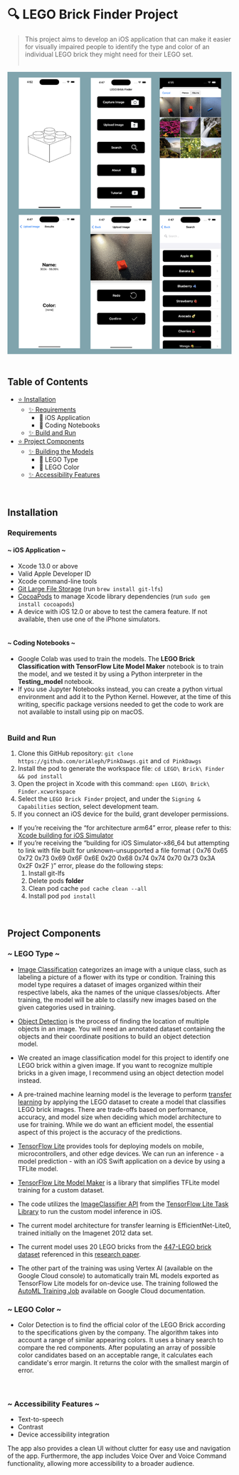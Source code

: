 # :mag:  LEGO Brick Finder Project

>This project aims to develop an iOS application that can make it easier for visually impaired people to identify the type and color of an individual LEGO brick they might need for their LEGO set.
<br /> <br />

![image](https://github.com/oriAleph/PinkDawgs/blob/main/demo.png)
<br /> <br />

## Table of Contents

- [:star: Installation](#installation)
  - [:sparkles: Requirements](#requirements)
    - :cherry_blossom: iOS Application
    - :cherry_blossom: Coding Notebooks
  - [:sparkles: Build and Run](#build-and-run)
- [:star: Project Components](#project-components)
  - [:sparkles: Building the Models](#building-the-models)
    - :hibiscus: LEGO Type
    - :hibiscus: LEGO Color
  - [:sparkles: Accessibility Features](#accessibility-features)
<br /> <br /> <br />

## Installation
### Requirements

#### ~ iOS Application ~
- Xcode 13.0 or above
- Valid Apple Developer ID
- Xcode command-line tools 
- [Git Large File Storage](https://git-lfs.com/) (run `brew install git-lfs`)
- [CocoaPods](https://guides.cocoapods.org/using/getting-started.html) to manage Xcode library dependencies (run `sudo gem install cocoapods`)
- A device with iOS 12.0 or above to test the camera feature. If not available, then use one of the iPhone simulators.
<br /> <br />

#### ~ Coding Notebooks ~
- Google Colab was used to train the models. The **LEGO Brick Classification with TensorFlow Lite Model Maker** notebook is to train the model, and we tested it by using a Python interpreter in the **Testing_model** notebook. 
- If you use Jupyter Notebooks instead, you can create a python virtual environment and add it to the Python Kernel. However, at the time of this writing, specific package versions needed to get the code to work are not available to install using pip on macOS. 
<br /> <br />

### Build and Run

1. Clone this GitHub repository: `git clone https://github.com/oriAleph/PinkDawgs.git` and `cd PinkDawgs`
2. Install the pod to generate the workspace file: `cd LEGO\ Brick\ Finder && pod install`
3. Open the project in Xcode with this command: `open LEGO\ Brick\ Finder.xcworkspace`
4. Select the `LEGO Brick Finder` project, and under the `Signing & Capabilities` section, select development team.
5. If you connect an iOS device for the build, grant developer permissions.
- If you’re receiving the “for architecture arm64” error, please refer to this: [Xcode building for iOS Simulator](https://stackoverflow.com/questions/63607158/xcode-building-for-ios-simulator-but-linking-in-an-object-file-built-for-ios-f) 
- If you’re receiving the “building for iOS Simulator-x86_64 but attempting to link with file built for unknown-unsupported a file format ( 0x76 0x65 0x72 0x73 0x69 0x6F 0x6E 0x20 0x68 0x74 0x74 0x70 0x73 0x3A 0x2F 0x2F )” error, please do the following steps: 
  1. Install git-lfs
  2. Delete pods **folder**
  3. Clean pod cache `pod cache clean --all`
  4. Install pod `pod install`
<br /> <br /> <br />

## Project Components

### ~ LEGO Type ~

* [Image Classification](https://www.tensorflow.org/lite/examples/image_classification/overview) categorizes an image with a unique class, such as labeling a picture of a flower with its type or condition. Training this model type requires a dataset of images organized within their respective labels, aka the names of the unique classes/objects. After training, the model will be able to classify new images based on the given categories used in training. 

* [Object Detection](https://machinelearningmastery.com/object-recognition-with-deep-learning/) is the process of finding the location of multiple objects in an image. You will need an annotated dataset containing the objects and their coordinate positions to build an object detection model. 

* We created an image classification model for this project to identify one LEGO brick within a given image. If you want to recognize multiple bricks in a given image, I recommend using an object detection model instead.

* A pre-trained machine learning model is the leverage to perform [transfer learning](https://machinelearningmastery.com/how-to-use-transfer-learning-when-developing-convolutional-neural-network-models/) by applying the LEGO dataset to create a model that classifies LEGO brick images. There are trade-offs based on performance, accuracy, and model size when deciding which model architecture to use for training. While we do want an efficient model, the essential aspect of this project is the accuracy of the predictions.

* [TensorFlow Lite](https://www.tensorflow.org/lite/guide) provides tools for deploying models on mobile, microcontrollers, and other edge devices. We can run an inference - a model prediction - with an iOS Swift application on a device by using a TFLite model.

* [TensorFlow Lite Model Maker](https://www.tensorflow.org/lite/models/modify/model_maker) is a library that simplifies TFLite model training for a custom dataset.

* The code utilizes the [ImageClassifier API](https://www.tensorflow.org/lite/inference_with_metadata/task_library/image_classifier) from the [TensorFlow Lite Task Library](https://www.tensorflow.org/lite/inference_with_metadata/task_library/overview) to run the custom model inference in iOS.

* The current model architecture for transfer learning is EfficientNet-Lite0, trained initially on the Imagenet 2012 data set.

* The current model uses 20 LEGO bricks from the [447-LEGO brick dataset](https://mostwiedzy.pl/en/open-research-data/lego-bricks-for-training-classification-network,618104539639776-0) referenced in this [research paper](https://www.iccs-meeting.org/archive/iccs2022/papers/133520608.pdf).

* The other part of the training was using Vertex AI (available on the Google Cloud console) to automatically train ML models exported as TensorFlow Lite models for on-device use. The training followed the [AutoML Training Job](https://cloud.google.com/vertex-ai/docs/tutorials/image-recognition-automl/dataset) available on Google Cloud documentation.

### ~ LEGO Color ~
* Color Detection is to find the official color of the LEGO Brick according to the specifications given by the company. The algorithm takes into account a range of similar appearing colors. It uses a binary search to compare the red components. After populating an array of possible color candidates based on an acceptable range, it calculates each candidate's error margin. It returns the color with the smallest margin of error.
<br /> <br /> <br />

### ~ Accessibility Features ~

* Text-to-speech
* Contrast
* Device accessibility integration 

The app also provides a clean UI without clutter for easy use and navigation of the app.
Furthermore, the app includes Voice Over and Voice Command functionality, allowing more accessibility to a broader audience.
<br /> <br />
